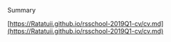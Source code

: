 Summary

[https://Ratatuii.github.io/rsschool-2019Q1-cv/cv.md](https://Ratatuii.github.io/rsschool-2019Q1-cv/cv.md)
